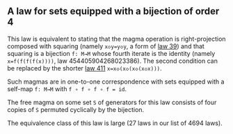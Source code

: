 ## A law for sets equipped with a bijection of order 4

This law is equivalent to stating that the magma operation is right-projection composed with squaring (namely `x◇y=y◇y`, a form of [law 39](https://teorth.github.io/equational_theories/implications/?39)) and that squaring is a bijection `f: M→M` whose fourth iterate is the identity (namely `x=f(f(f(f(x))))`, law 454405904268023386).  The second condition can be replaced by the shorter [law 411](https://teorth.github.io/equational_theories/implications/?411) `x=x◇(x◇(x◇(x◇x)))`.

Such magmas are in one-to-one correspondence with sets equipped with a self-map `f: M→M` with `f ∘ f ∘ f ∘ f = id`.

The free magma on some set `S` of generators for this law consists of four copies of `S` permuted cyclically by the bijection.

The equivalence class of this law is large (27 laws in our list of 4694 laws).
